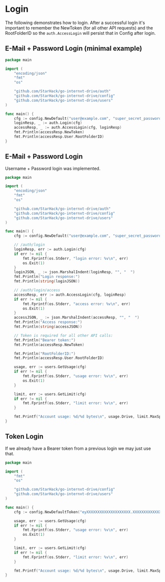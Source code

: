 # Login

The following demonstrates how to login. After a successful login it's important to remember the NewToken (for all other API requests) and the RootFolderID so the `auth.AccessLogin` will persist that in Config after login.

## E-Mail + Password Login (minimal example)

```go
package main

import (
	"encoding/json"
	"fmt"
	"os"

	"github.com/StarHack/go-internxt-drive/auth"
	"github.com/StarHack/go-internxt-drive/config"
	"github.com/StarHack/go-internxt-drive/users"
)

func main() {
    cfg := config.NewDefault("user@example.com", "super_secret_password_123")
	loginResp, _ := auth.Login(cfg)
	accessResp, _ := auth.AccessLogin(cfg, loginResp)
	fmt.Println(accessResp.NewToken)
	fmt.Println(accessResp.User.RootFolderID)
}
```

## E-Mail + Password Login

Username + Password login was implemented.

```go
package main

import (
	"encoding/json"
	"fmt"
	"os"

	"github.com/StarHack/go-internxt-drive/auth"
	"github.com/StarHack/go-internxt-drive/config"
	"github.com/StarHack/go-internxt-drive/users"
)

func main() {
	cfg := config.NewDefault("user@example.com", "super_secret_password_123")

	// /auth/login
	loginResp, err := auth.Login(cfg)
	if err != nil {
		fmt.Fprintf(os.Stderr, "login error: %v\n", err)
		os.Exit(1)
	}
	loginJSON, _ := json.MarshalIndent(loginResp, "", "  ")
	fmt.Println("Login response:")
	fmt.Println(string(loginJSON))

	// /auth/login/access
	accessResp, err := auth.AccessLogin(cfg, loginResp)
	if err != nil {
		fmt.Fprintf(os.Stderr, "access error: %v\n", err)
		os.Exit(1)
	}
	accessJSON, _ := json.MarshalIndent(accessResp, "", "  ")
	fmt.Println("Access response:")
	fmt.Println(string(accessJSON))

	// Token is required for all other API calls:
	fmt.Println("Bearer token:")
	fmt.Println(accessResp.NewToken)

	fmt.Println("RootFolderID:")
	fmt.Println(accessResp.User.RootFolderID)

	usage, err := users.GetUsage(cfg)
	if err != nil {
		fmt.Fprintf(os.Stderr, "usage error: %v\n", err)
		os.Exit(1)
	}

	limit, err := users.GetLimit(cfg)
	if err != nil {
		fmt.Fprintf(os.Stderr, "limit error: %v\n", err)
	}

	fmt.Printf("Account usage: %d/%d bytes\n", usage.Drive, limit.MaxSpaceBytes)
}

```

## Token Login

If we already have a Bearer token from a previous login we may just use that.

```go
package main

import (
	"fmt"
	"os"

	"github.com/StarHack/go-internxt-drive/config"
	"github.com/StarHack/go-internxt-drive/users"
)

func main() {
	cfg := config.NewDefaultToken("eyXXXXXXXXXXXXXXXXXXXX.XXXXXXXXXXXXXXXXXXXX.XXXXXXXXXXXXXXXXXXXX")

	usage, err := users.GetUsage(cfg)
	if err != nil {
		fmt.Fprintf(os.Stderr, "usage error: %v\n", err)
		os.Exit(1)
	}

	limit, err := users.GetLimit(cfg)
	if err != nil {
		fmt.Fprintf(os.Stderr, "limit error: %v\n", err)
	}

	fmt.Printf("Account usage: %d/%d bytes\n", usage.Drive, limit.MaxSpaceBytes)
}

```
